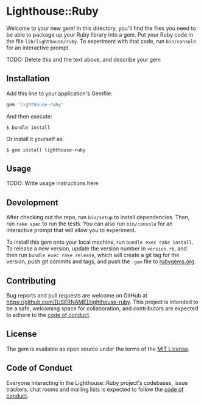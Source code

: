 # Lighthouse::Ruby

Welcome to your new gem! In this directory, you'll find the files you need to be able to package up your Ruby library into a gem. Put your Ruby code in the file `lib/lighthouse/ruby`. To experiment with that code, run `bin/console` for an interactive prompt.

TODO: Delete this and the text above, and describe your gem

## Installation

Add this line to your application's Gemfile:

```ruby
gem 'lighthouse-ruby'
```

And then execute:

    $ bundle install

Or install it yourself as:

    $ gem install lighthouse-ruby

## Usage

TODO: Write usage instructions here

## Development

After checking out the repo, run `bin/setup` to install dependencies. Then, run `rake spec` to run the tests. You can also run `bin/console` for an interactive prompt that will allow you to experiment.

To install this gem onto your local machine, run `bundle exec rake install`. To release a new version, update the version number in `version.rb`, and then run `bundle exec rake release`, which will create a git tag for the version, push git commits and tags, and push the `.gem` file to [rubygems.org](https://rubygems.org).

## Contributing

Bug reports and pull requests are welcome on GitHub at https://github.com/[USERNAME]/lighthouse-ruby. This project is intended to be a safe, welcoming space for collaboration, and contributors are expected to adhere to the [code of conduct](https://github.com/[USERNAME]/lighthouse-ruby/blob/master/CODE_OF_CONDUCT.md).


## License

The gem is available as open source under the terms of the [MIT License](https://opensource.org/licenses/MIT).

## Code of Conduct

Everyone interacting in the Lighthouse::Ruby project's codebases, issue trackers, chat rooms and mailing lists is expected to follow the [code of conduct](https://github.com/[USERNAME]/lighthouse-ruby/blob/master/CODE_OF_CONDUCT.md).
